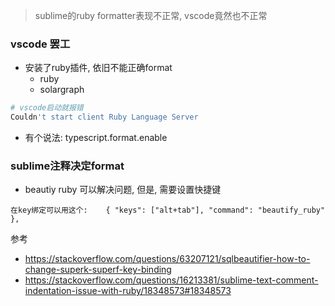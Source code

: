 > sublime的ruby formatter表现不正常, vscode竟然也不正常



### vscode 罢工

- 安装了ruby插件, 依旧不能正确format
  - ruby
  - solargraph

```sh
# vscode启动就报错
Couldn't start client Ruby Language Server
```

- 有个说法: typescript.format.enable

### sublime注释决定format

- beautiy ruby 可以解决问题, 但是, 需要设置快捷键

```
在key绑定可以用这个: 	{ "keys": ["alt+tab"], "command": "beautify_ruby" },
```

参考

- https://stackoverflow.com/questions/63207121/sqlbeautifier-how-to-change-superk-superf-key-binding
- https://stackoverflow.com/questions/16213381/sublime-text-comment-indentation-issue-with-ruby/18348573#18348573
